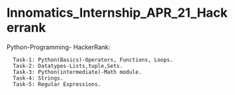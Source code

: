 # Innomatics_Internship_APR_21_Hackerrank
Python-Programming- HackerRank: 

      Task-1: Python(Basics)-Operators, Functions, Loops.
      Task-2: Datatypes-Lists,tuple,Sets.
      Task-3: Python(intermediate)-Math module.
      Task-4: Strings.
      Task-5: Regular Expressions.
